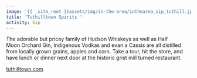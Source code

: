 ```yaml
---
image: '{{ _site_root }}assets/img/in-the-area/inthearea_sip_tuthill.jpg'
title: 'Tuthilltown Spirits '
activity: Sip
---
```

<p>The adorable but pricey family of&nbsp;Hudson&nbsp;Whiskeys as well as Half Moon&nbsp;Orchard Gin, Indigenous Vodkas and evan a Cassis are all&nbsp;distilled from locally grown grains, apples and corn. Take a tour, hit the store, and have lunch or dinner next door&nbsp;at the historic grist mill turned restaurant.&nbsp;</p><p><a href="http://www.tuthilltown.com/" target="_blank">tuthilltown.com</a></p>